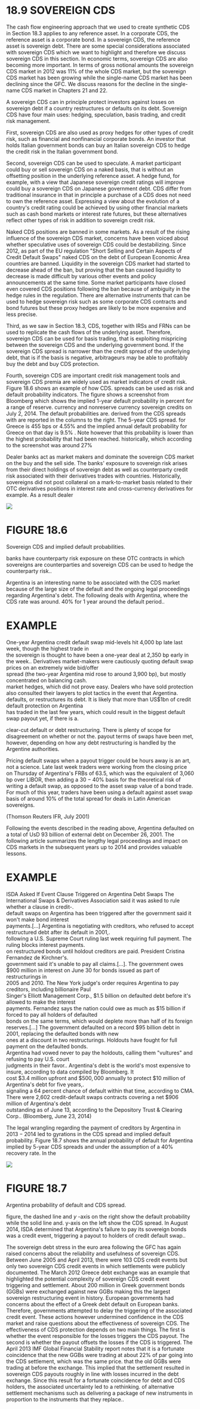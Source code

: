 # 18.9 SOVEREIGN CDS  

The cash flow engineering approach that we used to create synthetic CDS in Section 18.3 applies to any reference asset. In a corporate CDS, the reference asset is a corporate bond. In a sovereign CDS, the reference asset is sovereign debt. There are some special considerations associated with sovereign CDS which we want to highlight and therefore we discuss sovereign CDS in this section. In economic terms, sovereign CDS are also becoming more important. In terms of gross notional amounts the sovereign CDS market in 2012 was $11\%$ of the whole CDS market, but the sovereign CDS market has been growing while the single-name CDS market has been declining since the GFC. We discuss reasons for the decline in the single-name CDS market in Chapters 21 and 22.  

A sovereign CDS can in principle protect investors against losses on sovereign debt if a country restructures or defaults on its debt. Sovereign CDS have four main uses: hedging, speculation, basis trading, and credit risk management.  

First, sovereign CDS are also used as proxy hedges for other types of credit risk, such as financial and nonfinancial corporate bonds. An investor that holds Italian government bonds can buy an Italian sovereign CDS to hedge the credit risk in the Italian government bond.  

Second, sovereign CDS can be used to speculate. A market participant could buy or sell sovereign CDS on a naked basis, that is without an offsetting position in the underlying reference asset. A hedge fund, for example, with a view that Japanese sovereign credit ratings will improve could buy a sovereign CDS on Japanese government debt. CDS differ from traditional insurance in that in principle a purchase of a CDS does not need to own the reference asset. Expressing a view about the evolution of a country's credit rating could be achieved by using other financial markets such as cash bond markets or interest rate futures, but these alternatives reflect other types of risk in addition to sovereign credit risk.  

Naked CDS positions are banned in some markets. As a result of the rising influence of the sovereign CDS market, concerns have been voiced about whether speculative uses of sovereign CDS could be destabilizing. Since 2012, as part of the EU regulation "Short Selling and Certain Aspects of Credit Default Swaps" naked CDS on the debt of European Economic Area countries are banned. Liquidity in the sovereign CDS market had started to decrease ahead of the ban, but proving that the ban caused liquidity to decrease is made difficult by various other events and policy announcements at the same time. Some market participants have closed even covered CDS positions following the ban because of ambiguity in the hedge rules in the regulation. There are alternative instruments that can be used to hedge sovereign risk such as some corporate CDS contracts and bond futures but these proxy hedges are likely to be more expensive and less precise.  

Third, as we saw in Section 18.3, CDS, together with IRSs and FRNs can be used to replicate the cash flows of the underlying asset. Therefore, sovereign CDS can be used for basis trading, that is exploiting mispricing between the sovereign CDS and the underlying government bond. If the sovereign CDS spread is narrower than the credit spread of the underlying debt, that is if the basis is negative, arbitrageurs may be able to profitably buy the debt and buy CDS protection.  

Fourth, sovereign CDS are important credit risk management tools and sovereign CDS premia are widely used as market indicators of credit risk. Figure 18.6 shows an example of how CDS. spreads can be used as risk and default probability indicators. The figure shows a screenshot from Bloomberg which shows the implied 1-year default probability in percent for a range of reserve. currency and nonreserve currency sovereign credits on July 2, 2014. The default probabilities are. derived from the CDS spreads with are reported in the columns to the right. The 5-year CDS spread. for Greece is 455 bps or $4.55\%$ and the implied annual default probability for Greece on that day is $9.5\%$ . Note however that this probability is lower than the highest probability that had been reached. historically, which according to the screenshot was around $27\%$  

Dealer banks act as market makers and dominate the sovereign CDS market on the buy and the sell side. The banks' exposure to sovereign risk arises from their direct holdings of sovereign debt as well as counterparty credit risk associated with their derivatives trades with countries. Historically, sovereigns did not post collateral on a mark-to-market basis related to their OTC derivatives positions in interest rate and cross-currency derivatives for example. As a result dealer  

![](1afc43512f750062d4fbd2677c47c8feda0744e2f2214eb629ddc7bdb4ee73e5.jpg)  

# FIGURE 18.6  

Sovereign CDS and implied default probabilities.  

banks have counterparty risk exposure on these OTC contracts in which sovereigns are counterparties and sovereign CDS can be used to hedge the counterparty risk..  

Argentina is an interesting name to be associated with the CDS market because of the large size of the default and the ongoing legal proceedings regarding Argentina's debt. The following deals with Argentina, where the CDS rate was around. $40\%$ for 1 year around the default period..  

# EXAMPLE  

One-year Argentina credit default swap mid-levels hit 4,000 bp late last week, though the highest trade in   
the sovereign is thought to have been a one-year deal at 2,350 bp early in the week.. Derivatives market-makers were cautiously quoting default swap prices on an extremely wide bid/offer   
spread (the two-year Argentina mid rose to around 3,900 bp), but mostly concentrated on balancing cash.   
market hedges, which did not prove easy. Dealers who have sold protection also consulted their lawyers to plot tactics in the event that Argentina.   
defaults, or restructures its debt. It is likely that more than US\$1bn of credit default protection on Argentina   
has traded in the last few years, which could result in the biggest default swap payout yet, if there is a.  

clear-cut default or debt restructuring. There is plenty of scope for disagreement on whether or not the. payout terms of swaps have been met, however, depending on how any debt restructuring is handled by the Argentine authorities.  

Pricing default swaps when a payout trigger could be hours away is an art, not a science. Late last week traders were working from the closing price on Thursday of Argentina's FRBs of 63.5, which was the equivalent of 3,060 bp over LIBOR, then adding a $30{-}40\%$ basis for the theoretical risk of writing a default swap, as opposed to the asset swap value of a bond trade. For much of this year, traders have been using a default against asset swap basis of around $10\%$ of the total spread for deals in Latin American sovereigns.  

(Thomson Reuters IFR, July 2001)  

Following the events described in the reading above, Argentina defaulted on a total of UsD 93 billion of external debt on December 26, 2001. The following article summarizes the lengthy legal proceedings and impact on CDS markets in the subsequent years up to 2014 and provides valuable lessons.  

# EXAMPLE  

ISDA Asked If Event Clause Triggered on Argentina Debt Swaps The International Swaps & Derivatives Association said it was asked to rule whether a clause in credit-.   
default swaps on Argentina has been triggered after the government said it won't make bond interest   
payments.[...] Argentina is negotiating with creditors, who refused to accept restructured debt after its default in 2001,.   
following a U.S. Supreme Court ruling last week requiring full payment. The ruling blocks interest payments.   
on restructured bonds until holdout creditors are paid. President Cristina Fernandez de Kirchner's.   
government said it's unable to pay all claims.[...]. The government owes $\$900$ million in interest on June 30 for bonds issued as part of restructurings in   
2005 and 2010. The New York judge's order requires Argentina to pay creditors, including billionaire Paul   
Singer's Elliott Management Corp., $\$1.5$ billion on defaulted debt before it's allowed to make the interest   
payments. Fernandez says the nation could owe as much as \$15 billion if forced to pay all holders of defaulted   
bonds on the same terms, which would deplete more than half of its foreign reserves.[...] The government defaulted on a record $\$95$ billion debt in 2001, replacing the defaulted bonds with new   
ones at a discount in two restructurings. Holdouts have fought for full payment on the defaulted bonds.   
Argentina had vowed never to pay the holdouts, calling them "vultures" and refusing to pay U.S. court   
judgments in their favor.. Argentina's debt is the world's most expensive to insure, according to data compiled by Bloomberg. It   
cost $\$3.4$ million upfront and $\$500,000$ annually to protect $\$10$ million of Argentina's debt for five years,.   
signaling a 64 percent chance of default within that time, according to CMA. There were 2,602 credit-default swaps contracts covering a net \$906 million of Argentina's debt   
outstanding as of June 13, according to the Depository Trust & Clearing Corp.. (Bloomberg, June 23, 2014)  

The legal wrangling regarding the payment of creditors by Argentina in $2013-2014$ led to gyrations in the CDS spread and implied default probability. Figure 18.7 shows the annual probability of default for Argentina implied by 5-year CDS spreads and under the assumption of a $40\%$ recovery rate. In the  

![](28d5dbbc1bf37696e0173b92030faecca297130bcee43b16568db65924fdd67e.jpg)  

# FIGURE 18.7  

Argentina probability of default and CDS spread.  

figure, the dashed line and $y$ -axis on the right show the default probability while the solid line and. y-axis on the left show the CDS spread. In August 2014, ISDA determined that Argentina's failure to pay its sovereign bonds was a credit event, triggering a payout to holders of credit default swap..  

The sovereign debt stress in the euro area following the GFC has again raised concerns about the reliability and usefulness of sovereign CDS. Between June 2005 and April 2013, there were 103 CDS credit events but only two sovereign CDS credit events in which settlements were publicly documented. The March 2012 Greece debt exchange was an example that highlighted the potential complexity of sovereign CDS credit event triggering and settlement. About 200 million in Greek government bonds (GGBs) were exchanged against new GGBs making this the largest sovereign restructuring event in history. European governments had concerns about the effect of a Greek debt default on European banks. Therefore, governments attempted to delay the triggering of the associated credit event. These actions however undermined confidence in the CDS market and raise questions about the effectiveness of sovereign CDS. The effectiveness of CDS protection depends on two main things. The first is whether the event responsible for the losses triggers the CDS payout. The second is whether the payout offsets the losses if the CDS is triggered. The April 2013 IMF Global Financial Stability report notes that it is a fortunate coincidence that the new GGBs were trading at about $22\%$ of par going into the CDS settlement, which was the same price. that the old GGBs were trading at before the exchange. This implied that the settlement resulted in sovereign CDS payouts roughly in line with losses incurred in the debt exchange. Since this result for a fortunate coincidence for debt and CDS holders, the associated uncertainty led to a rethinking. of alternative settlement mechanisms such as delivering a package of new instruments in proportion to the instruments that they replace..  
